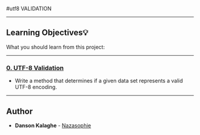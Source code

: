 #utf8 VALIDATION

---
## Learning Objectives:bulb:
What you should learn from this project:

---

### [0. UTF-8 Validation](./0-validate_utf8.py)
* Write a method that determines if a given data set represents a valid UTF-8 encoding.

---

## Author
* **Danson Kalaghe** - [Nazasophie](https://github.com/Nazasophie )
